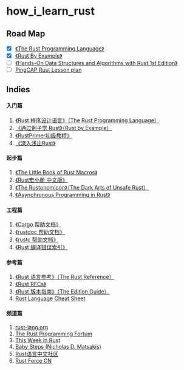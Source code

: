 # how_i_learn_rust

## Road Map

- [x] [《The Rust Programming Language》](https://doc.rust-lang.org/book/)
- [x] [《Rust By Example》](https://doc.rust-lang.org/stable/rust-by-example/)
- [ ] [《Hands-On Data Structures and Algorithms with Rust 1st Edition》](https://www.packtpub.com/application-development/hands-data-structures-and-algorithms-rust)
- [ ] [PingCAP Rust Lesson plan](https://github.com/pingcap/talent-plan/blob/master/rust/docs/lesson-plan.md)

## Indies

#### 入门篇

1. [《Rust 程序设计语言》（The Rust Programming Language）](https://doc.rust-lang.org/book/)
2. [《通过例子学 Rust》（Rust by Example）](https://doc.rust-lang.org/stable/rust-by-example/)
3. [《RustPrimer初级教程》](https://rustcc.gitbooks.io/rustprimer)
4. [《深入浅出Rust》](https://book.douban.com/subject/30312231/)

#### 起步篇

1. [《The Little Book of Rust Macros》](https://danielkeep.github.io/tlborm/book/index.html)
2. [《Rust宏小册 中文版》](http://blog.luxko.site/tlborm-chinese/book/README.html)
3. [《The Rustonomicon》（The Dark Arts of Unsafe Rust）](https://doc.rust-lang.org/nomicon/)
4. [《Asynchronous Programming in Rust》](https://rust-lang.github.io/async-book/)

#### 工程篇

1. [《Cargo 帮助文档》](https://doc.rust-lang.org/cargo/index.html)
2. [《rustdoc 帮助文档》](https://doc.rust-lang.org/rustdoc/index.html)
3. [《rustc 帮助文档》](https://doc.rust-lang.org/rustc/index.html)
4. [《Rust 编译错误索引》](https://doc.rust-lang.org/error-index.html)

#### 参考篇

1. [《Rust 语言参考》（The Rust Reference）](https://doc.rust-lang.org/reference/index.html)
2. [《Rust RFCs》](https://rust-lang.github.io/rfcs/)
3. [《Rust 版本指南》（The Edition Guide）](https://doc.rust-lang.org/edition-guide/index.html)
4. [Rust Language Cheat Sheet](https://cheats.rs/)

#### 频道篇

1. [rust-lang.org](https://www.rust-lang.org/)
1. [The Rust Programming Fortum](https://users.rust-lang.org/)
2. [This Week in Rust](https://this-week-in-rust.org/)
3. [Baby Steps (Nicholas D. Matsakis)](http://smallcultfollowing.com/babysteps/)
4. [Rust语言中文社区](https://rust.cc/)
5. [Rust Force CN](https://rustforce.net/)